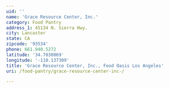 ```yaml
---
uid: ''
name: 'Grace Resource Center, Inc.'
category: Food Pantry
address_1: 45134 N. Sierra Hwy.
city: Lancaster
state: CA
zipcode: '93534'
phone: 661.940.5272
latitude: '34.7030069'
longitude: '-118.137309'
title: 'Grace Resource Center, Inc., Food Oasis Los Angeles'
uri: /food-pantry/grace-resource-center-inc-/

---
```


